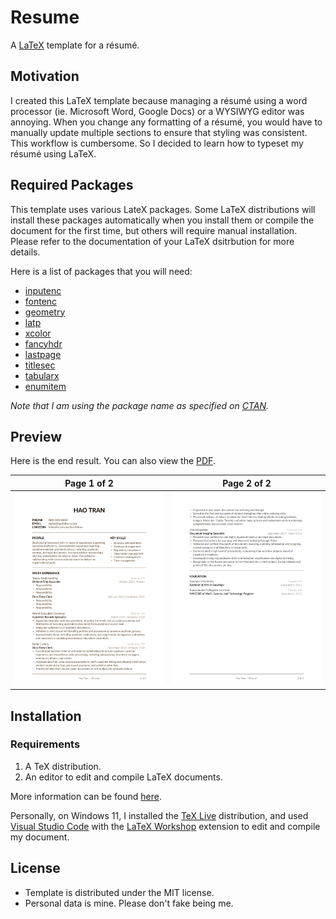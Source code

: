 # Resume

A [LaTeX](https://www.latex-project.org/) template for a résumé.

## Motivation

I created this LaTeX template because managing a résumé using a word processor (ie. Microsoft Word, Google Docs) or a WYSIWYG editor was annoying. When you change any formatting of a résumé, you would have to manually update multiple sections to ensure that styling was consistent. This workflow is cumbersome. So I decided to learn how to typeset my résumé using LaTeX.

## Required Packages

This template uses various LateX packages. Some LaTeX distributions will install these packages automatically when you install them or compile the document for the first time, but others will require manual installation. Please refer to the documentation of your LaTeX dsitrbution for more details.

Here is a list of packages that you will need:

- [inputenc](https://ctan.org/pkg/inputenc)
- [fontenc](https://ctan.org/pkg/fontenc)
- [geometry](https://ctan.org/pkg/geometry)
- [latp](https://ctan.org/tex-archive/fonts/lato)
- [xcolor](https://ctan.org/pkg/xcolor)
- [fancyhdr](http://ctan.org/pkg/fancyhdr)
- [lastpage](http://ctan.org/pkg/lastpage)
- [titlesec](https://ctan.org/pkg/titlesec)
- [tabularx](https://ctan.org/pkg/tabularx)
- [enumitem](https://ctan.org/pkg/enumitem)

*Note that I am using the package name as specified on [CTAN](https://ctan.org/).*

## Preview

Here is the end result. You can also view the [PDF](https://raw.githubusercontent.com/haothitran/resume/master/resume.pdf).

|                                                  Page 1 of 2                                                  |                                                  Page 2 of 2                                                  |
| :-----------------------------------------------------------------------------------------------------------: | :-----------------------------------------------------------------------------------------------------------: |
| ![Preview of Page 1 of 2](https://raw.githubusercontent.com/haothitran/resume/master/assets/screenshot-1.png) | ![Preview of Page 2 of 2](https://raw.githubusercontent.com/haothitran/resume/master/assets/screenshot-2.png) |

## Installation

### Requirements
1. A TeX distribution.
2. An editor to edit and compile LaTeX documents.

More information can be found [here](https://www.latex-project.org/get/).

Personally, on Windows 11, I installed the [TeX Live](https://www.tug.org/texlive/) distribution, and used [Visual Studio Code](https://code.visualstudio.com/) with the [LaTeX Workshop](https://marketplace.visualstudio.com/items?itemName=James-Yu.latex-workshop) extension to edit and compile my document.

## License

- Template is distributed under the MIT license.
- Personal data is mine. Please don't fake being me.

